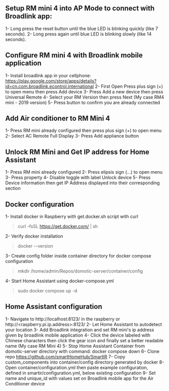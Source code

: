## Setup RM mini 4 into AP Mode to connect with Broadlink app:
1- Long press the reset button until the blue LED is blinking quickly (like 7 seconds).
2- Long press again until blue LED is blinking slowly (like 14 seconds).

## Configure RM mini 4 with Broadlink mobile application
1- Install broadlink app in your cellphone: https://play.google.com/store/apps/details?id=cn.com.broadlink.econtrol.international
2- First Open Press plus sign (+) to open menu then press Add device
3- Press Add a new device then press Universal Remote
4- Select your RM Version then press Next (My case RM4 mini - 2019 version)
5- Press button to confirm you are already connected

## Add Air conditioner to RM Mini 4
1- Press RM mini already configured then press plus sign (+) to open menu
2- Select AC Remote Full Display
3- Press Add appliance button

## Unlock RM Mini and Get IP address for Home Assistant
1- Press RM mini already configured
2- Press elipsis sign (...)  to open menu
3- Press property
4- Disable toggle with label Unlock device
5- Press Device information then get IP Address displayed into their corresponding section

## Docker configuration
1- Install docker in Raspberry with get.docker.sh script with curl
> curl -fsSL https://get.docker.com/ | sh

2- Verify docker installation
> docker --version

3- Create config folder inside container directory for docker compose configuration
> mkdir /home/admin/Repos/domotic-server/container/config

4- Start Home Assistant using docker-compose.yml
> sudo docker compose up -d

## Home Assistant configuration
1- Navigate to http://localhost:8123/ in the raspberry or http://<raspberry.pi.ip.address>:8123/
2- Let Home Assistant to autodetect your location
3- Add Broadlink integration and set RM mini's ip address given by broadlink mobile application
4- Click the device labeled with Chinese characters then click the gear icon and finally set a better readable name (My case RM Mini 4)
5- Stop Home Assistant Container from domotic-server directory with command: docker compose down
6- Clone repo https://github.com/smartHomeHub/SmartIR
7- Copy custom_components into container/config directory generated by docker
8- Open container/configuration.yml then paste example configuration, defined in smartir/configuration.yml, below existing configuration
9- Set name and unique_id with values set on Broadlink mobile app for the Air Conditioner device